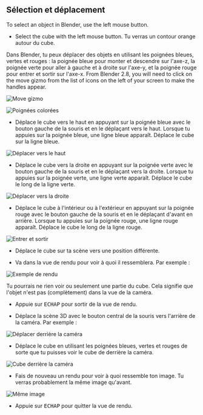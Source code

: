 ## Sélection et déplacement

To select an object in Blender, use the left mouse button.

+ Select the cube with the left mouse button. Tu verras un contour orange autour du cube.

Dans Blender, tu peux déplacer des objets en utilisant les poignées bleues, vertes et rouges : la poignée bleue pour monter et descendre sur l'axe-z, la poignée verte pour aller à gauche et à droite sur l'axe-y, et la poignée rouge pour entrer et sortir sur l'axe-x. From Blender 2.8, you will need to click on the move gizmo from the list of icons on the left of your screen to make the handles appear.

![Move gizmo](images/move-gizmo.png)

![Poignées colorées](images/coloured-handles.png)

+ Déplace le cube vers le haut en appuyant sur la poignée bleue avec le bouton gauche de la souris et en le déplaçant vers le haut. Lorsque tu appuies sur la poignée bleue, une ligne bleue apparaît. Déplace le cube sur la ligne bleue.

![Déplacer vers le haut](images/move-up.png)

+ Déplace le cube vers la droite en appuyant sur la poignée verte avec le bouton gauche de la souris et en le déplaçant vers la droite. Lorsque tu appuies sur la poignée verte, une ligne verte apparaît. Déplace le cube le long de la ligne verte.

![Déplacer vers la droite](images/move-right.png)

+ Déplace le cube à l'intérieur ou à l'extérieur en appuyant sur la poignée rouge avec le bouton gauche de la souris et en le déplaçant d'avant en arrière. Lorsque tu appuies sur la poignée rouge, une ligne rouge apparaît. Déplace le cube le long de la ligne rouge.

![Entrer et sortir](images/move-in-and-out.png)

+ Déplace le cube sur ta scène vers une position différente.

+ Va dans la vue de rendu pour voir à quoi il ressemblera. Par exemple :

![Exemple de rendu](images/example-render.png)

Tu pourrais ne rien voir ou seulement une partie du cube. Cela signifie que l'objet n'est pas (complètement) dans la vue de la caméra.

+ Appuie sur <kbd>ECHAP</kbd> pour sortir de la vue de rendu.

+ Déplace la scène 3D avec le bouton central de la souris vers l'arrière de la caméra. Par exemple :

![Déplacer derrière la caméra](images/move-behind-camera.png)

+ Déplace le cube en utilisant les poignées bleues, vertes et rouges de sorte que tu puisses voir le cube de derrière la caméra.

![Cube derrière la caméra](images/cube-behind-camera.png)

+ Fais de nouveau un rendu pour voir à quoi ressemble ton image. Tu verras probablement la même image qu'avant.

![Même image](images/same-image.png)

+ Appuie sur <kbd>ECHAP</kbd> pour quitter la vue de rendu.